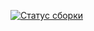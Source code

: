 [![Статус сборки](https://ci.appveyor.com/api/projects/status/43ovl41r4abbxvsa?svg=true)](https://ci.appveyor.com/project/Ekat1983/patterns2-skdnr)
